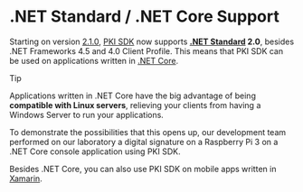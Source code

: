 ﻿# .NET Standard / .NET Core Support

Starting on version [2.1.0](changelog.md#v2-1-0), [PKI SDK](index.md) now supports **[.NET Standard](https://docs.microsoft.com/pt-br/dotnet/standard/net-standard) 2.0**,
besides .NET Frameworks 4.5 and 4.0 Client Profile. This means that PKI SDK can be used on applications written in [.NET Core](https://docs.microsoft.com/pt-br/dotnet/core/index).

> [!TIP]
> Applications written in .NET Core have the big advantage of being **compatible with Linux servers**, relieving your clients from having a Windows Server to run your applications.

To demonstrate the possibilities that this opens up, our development team performed on our laboratory a digital signature on a Raspberry Pi 3 on a .NET Core console application using PKI SDK.

Besides .NET Core, you can also use PKI SDK on mobile apps written in [Xamarin](https://visualstudio.microsoft.com/xamarin/).
